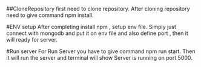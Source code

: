 ##CloneRepository
first need to clone repository. After cloning repository need to give command npm install.

#ENV setup 
After completing install npm , setup env file. Simply just connect with mongodb and put it on env file and also define port , then it will ready for server.

#Run server
For Run Server you have to give command npm run start. Then it will run the server and terminal will show Server is running on port 5000.
